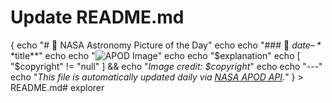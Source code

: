# Update README.md
{
echo "# 🚀 NASA Astronomy Picture of the Day"
echo
echo "### 📅 $date – **$title**"
echo
echo "![APOD Image]($image_url)"
echo
echo "$explanation"
echo
[ "$copyright" != "null" ] && echo "*Image credit: $copyright*"
echo
echo "---"
echo "_This file is automatically updated daily via [NASA APOD API](https://api.nasa.gov/)._"
} > README.md# explorer
